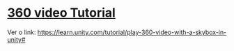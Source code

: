 # [360 video Tutorial](https://learn.unity.com/tutorial/play-360-video-with-a-skybox-in-unity#)

Ver o link: https://learn.unity.com/tutorial/play-360-video-with-a-skybox-in-unity#
